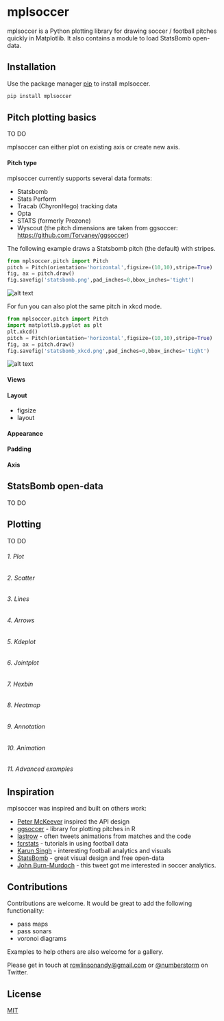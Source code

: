 # mplsoccer

mplsoccer is a Python plotting library for drawing soccer / football pitches quickly in Matplotlib. It also contains a module to load StatsBomb open-data.

## Installation

Use the package manager [pip](https://pip.pypa.io/en/stable/) to install mplsoccer.

```bash
pip install mplsoccer
```

## Pitch plotting basics

TO DO

mplsoccer can either plot on existing axis or create new axis.

#### Pitch type
mplsoccer currently supports several data formats:
- Statsbomb
- Stats Perform
- Tracab (ChyronHego) tracking data
- Opta
- STATS (formerly Prozone)
- Wyscout (the pitch dimensions are taken from ggsoccer: https://github.com/Torvaney/ggsoccer)

The following example draws a Statsbomb pitch (the default) with stripes.
``` python
from mplsoccer.pitch import Pitch
pitch = Pitch(orientation='horizontal',figsize=(10,10),stripe=True)
fig, ax = pitch.draw()
fig.savefig('statsbomb.png',pad_inches=0,bbox_inches='tight')
```
![alt text](https://github.com/andrewRowlinson/mplsoccer/blob/master/docs/figures/README_example_statsbomb_pitch.png?raw=true "statsbomb pitch")

For fun you can also plot the same pitch in xkcd mode.
``` python
from mplsoccer.pitch import Pitch
import matplotlib.pyplot as plt
plt.xkcd()
pitch = Pitch(orientation='horizontal',figsize=(10,10),stripe=True)
fig, ax = pitch.draw()
fig.savefig('statsbomb_xkcd.png',pad_inches=0,bbox_inches='tight')
```
![alt text](https://github.com/andrewRowlinson/mplsoccer/blob/master/docs/figures/README_example_xkcd_pitch.png?raw=true "pitch xkcd style")

#### Views

#### Layout
- figsize
- layout

#### Appearance

#### Padding

#### Axis


## StatsBomb open-data

TO DO


## Plotting

TO DO

###### 1. Plot

###### 2. Scatter

###### 3. Lines

###### 4. Arrows

###### 5. Kdeplot

###### 6. Jointplot

###### 7. Hexbin

###### 8. Heatmap

###### 9. Annotation

###### 10. Animation

###### 11. Advanced examples

## Inspiration

mplsoccer was inspired and built on others work:
- [Peter McKeever](http://petermckeever.com/2019/01/plotting-pitches-in-python/) inspired the API design
- [ggsoccer](https://github.com/Torvaney/ggsoccer) - library for plotting pitches in R
- [lastrow](https://twitter.com/lastrowview) - often tweets animations from matches and the code
- [fcrstats](http://fcrstats.com/) - tutorials in using football data
- [Karun Singh](https://twitter.com/karun1710) - interesting football analytics and visuals
- [StatsBomb](https://statsbomb.com/) - great visual design and free open-data
- [John Burn-Murdoch](https://twitter.com/jburnmurdoch/status/1057907312030085120) - this tweet got me interested in soccer analytics.

## Contributions
Contributions are welcome. It would be great to add the following functionality:
- pass maps
- pass sonars
- voronoi diagrams

Examples to help others are also welcome for a gallery.

Please get in touch at rowlinsonandy@gmail.com or [@numberstorm](https://twitter.com/numberstorm) on Twitter.

## License
[MIT](https://choosealicense.com/licenses/mit/)